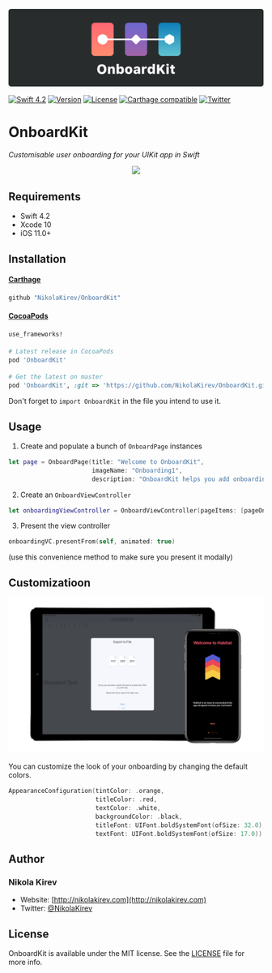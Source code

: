 ![OnboardKit](Assets/banner.png)

[![Swift 4.2](https://img.shields.io/badge/Swift-4.2-orange.svg?style=flat)](https://developer.apple.com/swift/)
[![Version](https://img.shields.io/cocoapods/v/OnboardKit.svg?style=flat)](http://cocoapods.org/pods/OnboardKit)
[![License](https://img.shields.io/cocoapods/l/OnboardKit.svg?style=flat)](http://cocoapods.org/pods/OnboardKit)
[![Carthage compatible](https://img.shields.io/badge/Carthage-compatible-4BC51D.svg?style=flat)](https://github.com/Carthage/Carthage)
[![Twitter](https://img.shields.io/badge/twitter-@NikolaKirev-blue.svg?style=flat)](https://twitter.com/NikolaKirev)

# OnboardKit
*Customisable user onboarding for your UIKit app in Swift*

<p align="center"><img src="https://media.giphy.com/media/3ohjV8gDG3kE5dbWSI/giphy.gif" /></p>

## Requirements

* Swift 4.2
* Xcode 10
* iOS 11.0+

## Installation

#### [Carthage](https://github.com/Carthage/Carthage)

````bash
github "NikolaKirev/OnboardKit"
````

#### [CocoaPods](http://cocoapods.org)

````ruby
use_frameworks!

# Latest release in CocoaPods
pod 'OnboardKit'

# Get the latest on master
pod 'OnboardKit', :git => 'https://github.com/NikolaKirev/OnboardKit.git', :branch => 'master'
````

Don't forget to `import OnboardKit` in the file you intend to use it.

## Usage

1. Create and populate a bunch of `OnboardPage` instances
````swift
let page = OnboardPage(title: "Welcome to OnboardKit",
                       imageName: "Onboarding1",
                       description: "OnboardKit helps you add onboarding to your iOS app")
````
2. Create an `OnboardViewController`
````swift
let onboardingViewController = OnboardViewController(pageItems: [pageOne, ...]])
````
3. Present the view controller
````swift
onboardingVC.presentFrom(self, animated: true)
````
(use this convenience method to make sure you present it modally)

## Customizatioon

![Custom examples](Assets/custom_examples.png)

You can customize the look of your onboarding by changing the default colors.
````swift
AppearanceConfiguration(tintColor: .orange,
                        titleColor: .red,
                        textColor: .white,
                        backgroundColor: .black,
                        titleFont: UIFont.boldSystemFont(ofSize: 32.0),
                        textFont: UIFont.boldSystemFont(ofSize: 17.0))
````

## Author

### Nikola Kirev

* Website: [http://nikolakirev.com](http://nikolakirev.com)
* Twitter: [@NikolaKirev](http://twitter.com/nikolakirev)

## License

OnboardKit is available under the MIT license. See the [LICENSE](https://github.com/NikolaKirev/OnboardKit/blob/master/LICENSE) file for more info.

